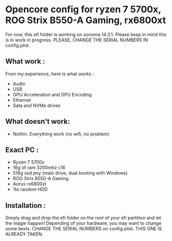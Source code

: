 # Opencore config for ryzen 7 5700x, ROG Strix B550-A Gaming, rx6800xt
For now, this efi folder is working on sonoma 14.3.1. Please keep in mind this is in work in progress.
PLEASE, CHANGE THE SERIAL NUMBERS IN config.plist

## What work : 
From my experience, here is what works : 
- Audio
- USB
- GPU Acceleration and GPU Encoding
- Ethernet
- Sata and NVMe drives

## What doesn't work:
- Nothin. Everything work (no wifi, no problem)

## Exact PC : 
- Ryzen 7 5700x
- 16g of ram 3200mhz c16
- 516g ssd pny (main drive, dual booting with Windows)
- ROG Strix B550-A Gaming
- Aorus rx6800xt
- 1to random HDD

## Installation :
Simply drag and drop the efi folder on the root of your efi partition and let the magie happen! Depending of your hardware, you may want to change some kexts. CHANGE THE SERIAL NUMBERS on config.plist. THIS ONE IS ALREADY TAKEN.
